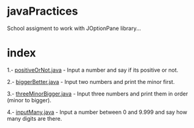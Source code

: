 # javaPractices
School assigment to work with JOptionPane library...

# index

1.- [positiveOrNot.java](src/firstfoot/positiveOrNot.java) - Input a number and say if its positive or not.

2.- [biggerBetter.java](src/firstfoot/biggerBetter.java) - Input two numbers and print the minor first.

3.- [threeMinorBigger.java](src/firstfoot/threeMinorBigger.java) - Input three numbers and print them in order (minor to bigger).

4.- [inputMany.java](src/firstfoot/inputMany.java) - Input a number between 0 and 9.999 and say how many digits are there.
